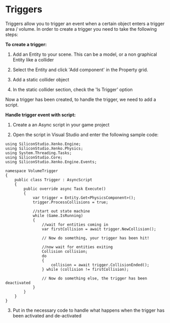 # Triggers

Triggers allow you to trigger an event when a certain object enters a trigger area / volume. In order to create a trigger you need to take the following steps:

**To create a trigger:**

1. Add an Entity to your scene. This can be a model, or a non graphical Entity like a collider

2. Select the Entity and click 'Add component' in the Property grid.

3. Add a static collider object

4. In the static collider section, check the 'Is Trigger' option

Now a trigger has been created, to handle the trigger, we need to add a script.

**Handle trigger event with script:**

1. Create a an Async script in your game project

2. Open the script in Visual Studio and enter the following sample code:

```
using SiliconStudio.Xenko.Engine;
using SiliconStudio.Xenko.Physics;
using System.Threading.Tasks;
using SiliconStudio.Core;
using SiliconStudio.Xenko.Engine.Events;

namespace VolumeTrigger
{
    public class Trigger : AsyncScript
    {
        public override async Task Execute()
        {
            var trigger = Entity.Get<PhysicsComponent>();
            trigger.ProcessCollisions = true;

            //start out state machine
            while (Game.IsRunning)
            {
                //wait for entities coming in
                var firstCollision = await trigger.NewCollision();

                // Now do something, your trigger has been hit!

                //now wait for entities exiting
                Collision collision;
                do
                {
                    collision = await trigger.CollisionEnded();
                } while (collision != firstCollision);
               
                // Now do something else, the trigger has been deactivated
            }
        }
    }
}
```

3. Put in the necessary code to handle what happens when the trigger has been activated and de-activated

